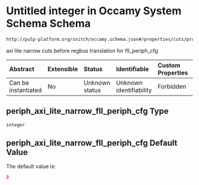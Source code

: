 # Untitled integer in Occamy System Schema Schema

```txt
http://pulp-platform.org/snitch/occamy.schema.json#/properties/cuts/properties/periph_axi_lite_narrow_fll_periph_cfg
```

axi lite narrow cuts before regbus translation for fll_periph_cfg

| Abstract            | Extensible | Status         | Identifiable            | Custom Properties | Additional Properties | Access Restrictions | Defined In                                                       |
| :------------------ | :--------- | :------------- | :---------------------- | :---------------- | :-------------------- | :------------------ | :--------------------------------------------------------------- |
| Can be instantiated | No         | Unknown status | Unknown identifiability | Forbidden         | Allowed               | none                | [occamy.schema.json*](occamy.schema.json "open original schema") |

## periph_axi_lite_narrow_fll_periph_cfg Type

`integer`

## periph_axi_lite_narrow_fll_periph_cfg Default Value

The default value is:

```json
3
```
